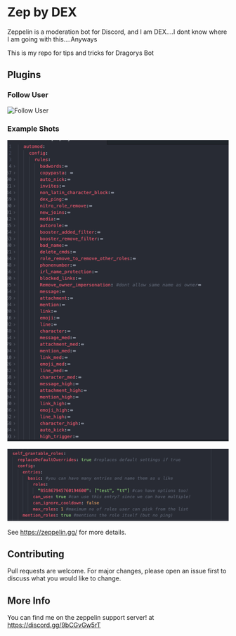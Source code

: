 # Zep by DEX
Zeppelin is a moderation bot for Discord, and I am DEX....I dont know where I am going with this....Anyways

This is my repo for tips and tricks for Dragorys Bot

## Plugins

### Follow User
![Follow User](https://images-ext-1.discordapp.net/external/myCMnCi3el3dZksD4IKT5wGvOJpRmlWCRLrWSG8FVXQ/https/media.discordapp.net/attachments/770256340639416320/834398760854618122/Screen_Shot_2021-04-21_at_5.02.26_PM.png)

### Example Shots

![Example 1](assets/example1.png)

![Example 2](assets/example2.png)


See https://zeppelin.gg/ for more details.

## Contributing
Pull requests are welcome. For major changes, please open an issue first to discuss what you would like to change.
## More Info

You can find me on the zeppelin support server!
at https://discord.gg/9bCGvGw5rT
